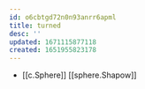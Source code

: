 ```yaml
---
id: o6cbtgd72n0n93anrr6apml
title: turned
desc: ''
updated: 1671115877118
created: 1651955823178
---
```



- [[c.Sphere]] [[sphere.Shapow]]

